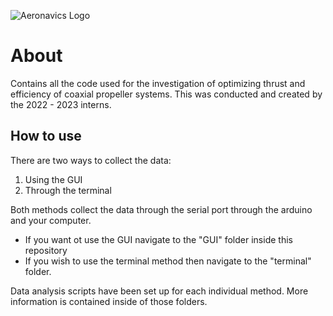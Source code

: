 ![Aeronavics Logo](https://search.therobotreport.com/wp-content/uploads/2020/07/Aeronavics-Droidworx-NZ-334637.png)

# About
Contains all the code used for the investigation of optimizing thrust and efficiency of coaxial propeller systems. This was conducted and created by the 2022 - 2023 interns.

## How to use

There are two ways to collect the data:

1) Using the GUI
2) Through the terminal

Both methods collect the data through the serial port through the arduino and your computer.

- If you want ot use the GUI navigate to the "GUI" folder inside this repository
- If you wish to use the terminal method then navigate to the "terminal" folder.

Data analysis scripts have been set up for each individual method. More information is contained inside of those folders.

